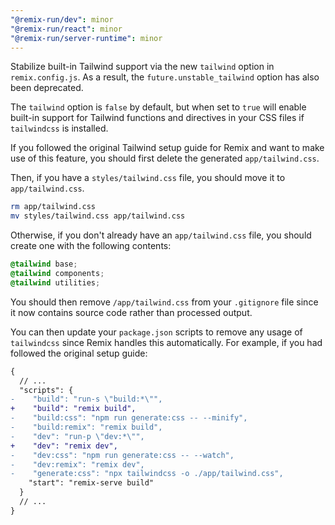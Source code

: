 ```yaml
---
"@remix-run/dev": minor
"@remix-run/react": minor
"@remix-run/server-runtime": minor
---
```


Stabilize built-in Tailwind support via the new `tailwind` option in `remix.config.js`. As a result, the `future.unstable_tailwind` option has also been deprecated.

The `tailwind` option is `false` by default, but when set to `true` will enable built-in support for Tailwind functions and directives in your CSS files if `tailwindcss` is installed.

If you followed the original Tailwind setup guide for Remix and want to make use of this feature, you should first delete the generated `app/tailwind.css`.

Then, if you have a `styles/tailwind.css` file, you should move it to `app/tailwind.css`.

```sh
rm app/tailwind.css
mv styles/tailwind.css app/tailwind.css
```

Otherwise, if you don't already have an `app/tailwind.css` file, you should create one with the following contents:

```css
@tailwind base;
@tailwind components;
@tailwind utilities;
```

You should then remove `/app/tailwind.css` from your `.gitignore` file since it now contains source code rather than processed output.

You can then update your `package.json` scripts to remove any usage of `tailwindcss` since Remix handles this automatically. For example, if you had followed the original setup guide:

```diff
{
  // ...
  "scripts": {
-    "build": "run-s \"build:*\"",
+    "build": "remix build",
-    "build:css": "npm run generate:css -- --minify",
-    "build:remix": "remix build",
-    "dev": "run-p \"dev:*\"",
+    "dev": "remix dev",
-    "dev:css": "npm run generate:css -- --watch",
-    "dev:remix": "remix dev",
-    "generate:css": "npx tailwindcss -o ./app/tailwind.css",
    "start": "remix-serve build"
  }
  // ...
}
```
